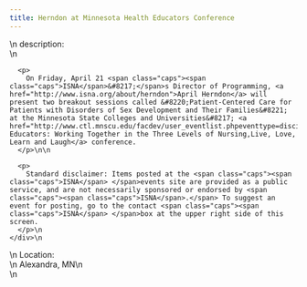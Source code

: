 ```yaml
---
title: Herndon at Minnesota Health Educators Conference
---
```


<div class="flexinode-body flexinode-2">
  <div class="flexinode-textarea-1">
    <div class="form-item">
      \n <label>description:</label><br /> \n 
      
      <p>
        On Friday, April 21 <span class="caps"><span class="caps">ISNA</span>&#8217;</span>s Director of Programming, <a href="http://www.isna.org/about/herndon">April Herndon</a> will present two breakout sessions called &#8220;Patient-Centered Care for Patients with Disorders of Sex Development and Their Families&#8221; at the Minnesota State Colleges and Universities&#8217; <a href="http://www.ctl.mnscu.edu/facdev/user_eventlist.phpeventtype=discipline_workshop&eid=61">Health Educators: Working Together in the Three Levels of Nursing,Live, Love, Learn and Laugh</a> conference.
      </p>\n\n
      
      <p>
        Standard disclaimer: Items posted at the <span class="caps"><span class="caps">ISNA</span> </span>events site are provided as a public service, and are not necessarily sponsored or endorsed by <span class="caps"><span class="caps">ISNA</span>.</span> To suggest an event for posting, go to the contact <span class="caps"><span class="caps">ISNA</span> </span>box at the upper right side of this screen.
      </p>\n
    </div>\n
  </div>
  
  <div class="flexinode-textfield-2">
    <div class="form-item">
      \n <label>Location:</label><br /> \n Alexandra, MN\n
    </div>\n
  </div>
</div>